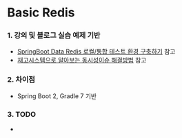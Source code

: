 # Basic Redis

### 1. 강의 및 블로그 실습 예제 기반

- [SpringBoot Data Redis 로컬/통합 테스트 환경 구축하기](https://jojoldu.tistory.com/297 "SpringBoot Data Redis 로컬/통합 테스트 환경 구축하기")
  참고
- [재고시스템으로 알아보는 동시성이슈 해결방법](https://www.inflearn.com/course/%EB%8F%99%EC%8B%9C%EC%84%B1%EC%9D%B4%EC%8A%88-%EC%9E%AC%EA%B3%A0%EC%8B%9C%EC%8A%A4%ED%85%9C "재고시스템으로 알아보는 동시성이슈 해결방법")
  참고

### 2. 차이점

- Spring Boot 2, Gradle 7 기반

### 3. TODO

-
